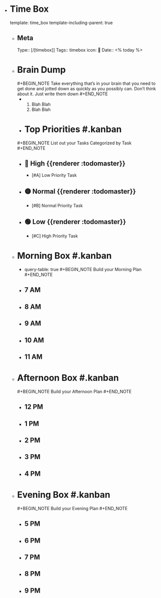- # Time Box
  template: time_box
  template-including-parent: true
	- ## Meta
	  Type:: [/[timebox]]
	  Tags:: timebox
	  icon: 📅
	  Date:: <% today %>
  - # Brain Dump
	#+BEGIN_NOTE
    Take everything that’s in your brain that you need to get done and jotted down as quickly as you possibly can. Don’t think about it. Just write them down
	#+END_NOTE
	- 1. Blah Blah
	  2. Blah Blah
	- # Top Priorities #.kanban
    #+BEGIN_NOTE
    List out your Tasks Categorized by Task
    #+END_NOTE
	- ## 🔴 High {{renderer :todomaster}}
	  - [#A] Low Priority Task
	- ## 🟡 Normal {{renderer :todomaster}}
	  - [#B] Normal Priority Task
	- ## 🟢 Low {{renderer :todomaster}}
	  - [#C] High Priority Task
  - # Morning Box #.kanban
	  - query-table: true
    #+BEGIN_NOTE
    Build your Morning Plan
    #+END_NOTE
    - ## 7 AM
    - ## 8 AM
    - ## 9 AM
    - ## 10 AM
    - ## 11 AM
  - # Afternoon Box #.kanban
    #+BEGIN_NOTE
    Build your Afternoon Plan
    #+END_NOTE
    - ## 12 PM
    - ## 1 PM
    - ## 2 PM
    - ## 3 PM
    - ## 4 PM
  - # Evening Box #.kanban
    #+BEGIN_NOTE
    Build your Evening Plan
    #+END_NOTE
    - ## 5 PM
    - ## 6 PM
    - ## 7 PM
    - ## 8 PM
    - ## 9 PM
